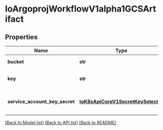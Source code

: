 # IoArgoprojWorkflowV1alpha1GCSArtifact

## Properties
Name | Type | Description | Notes
------------ | ------------- | ------------- | -------------
**bucket** | **str** | Bucket is the name of the bucket | [optional] 
**key** | **str** | Key is the path in the bucket where the artifact resides | 
**service_account_key_secret** | [**IoK8sApiCoreV1SecretKeySelector**](IoK8sApiCoreV1SecretKeySelector.md) | ServiceAccountKeySecret is the secret selector to the bucket&#39;s service account key | [optional] 

[[Back to Model list]](../README.md#documentation-for-models) [[Back to API list]](../README.md#documentation-for-api-endpoints) [[Back to README]](../README.md)



